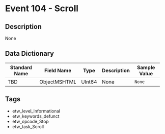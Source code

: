 # Event 104 - Scroll

## Description
None

## Data Dictionary
|Standard Name|Field Name|Type|Description|Sample Value|
|---|---|---|---|---|
|TBD|ObjectMSHTML|UInt64|None|`None`|

## Tags
* etw_level_Informational
* etw_keywords_defunct
* etw_opcode_Stop
* etw_task_Scroll